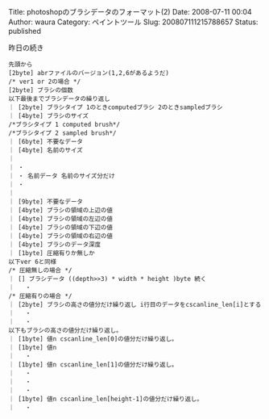 Title: photoshopのブラシデータのフォーマット(2)
Date: 2008-07-11 00:04
Author: waura
Category: ペイントツール
Slug: 200807111215788657
Status: published

昨日の続き

    先頭から
    [2byte] abrファイルのバージョン(1,2,6があるようだ)
    /* ver1 or 2の場合 */
    [2byte] ブラシの個数
    以下最後までブラシデータの繰り返し
    ｜ [2byte] ブラシタイプ 1のときcomputedブラシ 2のときsampledブラシ
    ｜ [4byte] ブラシのサイズ
    /*ブラシタイプ 1 computed brush*/
    /*ブラシタイプ 2 sampled brush*/
    ｜ [6byte] 不要なデータ
    ｜ [4byte] 名前のサイズ
    ｜ 
    ｜ ・
    ｜ ・ 名前データ 名前のサイズ分だけ
    ｜ ・
    ｜ 
    ｜ [9byte] 不要なデータ
    ｜ [4byte] ブラシの領域の上辺の値
    ｜ [4byte] ブラシの領域の左辺の値
    ｜ [4byte] ブラシの領域の下辺の値
    ｜ [4byte] ブラシの領域の右辺の値
    ｜ [4byte] ブラシのデータ深度
    ｜ [1byte] 圧縮有りか無しか
    以下ver 6と同様
    /* 圧縮無しの場合 */
    ｜ [] ブラシデータ ((depth>>3) * width * height )byte 続く
    ｜   ・
    /* 圧縮有りの場合 */
    ｜ [2byte] ブラシの高さの値分だけ繰り返し i行目のデータをcscanline_len[i]とする
    ｜   ・
    ｜   ・
    以下もブラシの高さの値分だけ繰り返し。
    ｜ [1byte] 値n cscanline_len[0]の値分だけ繰り返し。
    ｜ [1byte] 値n
    ｜   ・
    ｜ [1byte] 値n cscanline_len[1]の値分だけ繰り返し。
    ｜   ・
    ｜   ・
    ｜   ・
    ｜ [1byte] 値n cscanline_len[height-1]の値分だけ繰り返し。
    ｜   ・
